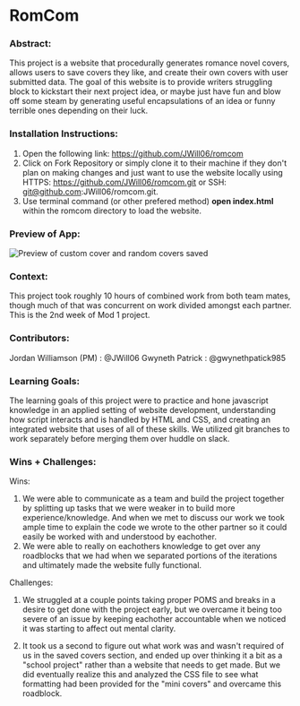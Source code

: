 # RomCom  

### Abstract:

This project is a website that procedurally generates romance novel covers, allows users to save covers they like, and create their own covers with user submitted data. The goal of this website is to provide writers struggling block to kickstart their next project idea, or maybe just have fun and blow off some steam by generating useful encapsulations of an idea or funny terrible ones depending on their luck.

### Installation Instructions:

1. Open the following link: https://github.com/JWill06/romcom
2. Click on Fork Repository or simply clone it to their machine if they don't plan on making changes and just want to use the website locally using HTTPS: https://github.com/JWill06/romcom.git or SSH: git@github.com:JWill06/romcom.git.
3. Use terminal command (or other prefered method) **open index.html** within the romcom directory to load the website.

### Preview of App:

![Preview of custom cover and random covers saved](https://imgur.com/a/8UcDkTn)

### Context:

This project took roughly 10 hours of combined work from both team mates, though much of that was concurrent on work divided amongst each partner. This is the 2nd week of Mod 1 project.

### Contributors:

Jordan Williamson (PM) : @JWill06
Gwyneth Patrick : @gwynethpatick985

### Learning Goals:

The learning goals of this project were to practice and hone javascript knowledge in an applied setting of website development, understanding how script interacts and is handled by HTML and CSS, and creating an integrated website that uses of all of these skills. We utilized git branches to work separately before merging them over huddle on slack.

### Wins + Challenges:

Wins: 
1. We were able to communicate as a team and build the project together by splitting up tasks that we were weaker in to build more experience/knowledge. And when we met to discuss our work we took ample time to explain the code we wrote to the other partner so it could easily be worked with and understood by eachother.
2. We were able to really on eachothers knowledge to get over any roadblocks that we had when we separated portions of the iterations and ultimately made the website fully functional.

Challenges:
1. We struggled at a couple points taking proper POMS and breaks in a desire to get done with the project early, but we overcame it being too severe of an issue by keeping eachother accountable when we noticed it was starting to affect out mental clarity.

2. It took us a second to figure out what work was and wasn't required of us in the saved covers section, and ended up over thinking it a bit as a "school project" rather than a website that needs to get made. But we did eventually realize this and analyzed the CSS file to see what formatting had been provided for the "mini covers" and overcame this roadblock.
 
